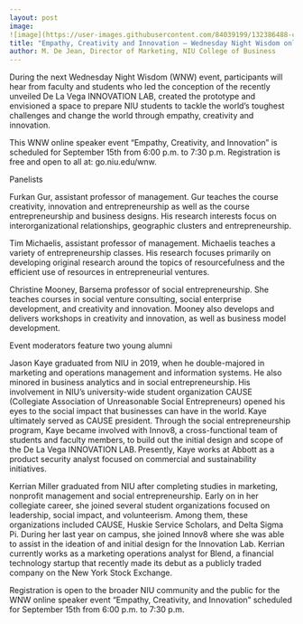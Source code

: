 ```yaml
---
layout: post
image:
![image](https://user-images.githubusercontent.com/84039199/132386488-c6f61481-a3d1-4065-876f-9e829fece3f6.png)
title: "Empathy, Creativity and Innovation – Wednesday Night Wisdom online speaker event September 15th"
author: M. De Jean, Director of Marketing, NIU College of Business
---
```

During the next Wednesday Night Wisdom (WNW) event, participants will hear from faculty and students who led the conception of the recently unveiled De La Vega INNOVATION LAB, created the prototype and envisioned a space to prepare NIU students to tackle the world’s toughest challenges and change the world through empathy, creativity and innovation.

This WNW online speaker event “Empathy, Creativity, and Innovation” is scheduled for September 15th from 6:00 p.m. to 7:30 p.m. Registration is free and open to all at: go.niu.edu/wnw.

Panelists

Furkan Gur, assistant professor of management. Gur teaches the course creativity, innovation and entrepreneurship as well as the course entrepreneurship and business designs. His research interests focus on interorganizational relationships, geographic clusters and entrepreneurship.

Tim Michaelis, assistant professor of management. Michaelis teaches a variety of entrepreneurship classes. His research focuses primarily on developing original research around the topics of resourcefulness and the efficient use of resources in entrepreneurial ventures.

Christine Mooney, Barsema professor of social entrepreneurship. She teaches courses in social venture consulting, social enterprise development, and creativity and innovation. Mooney also develops and delivers workshops in creativity and innovation, as well as business model development.

Event moderators feature two young alumni

Jason Kaye graduated from NIU in 2019, when he double-majored in marketing and operations management and information systems. He also minored in business analytics and in social entrepreneurship. His involvement in NIU’s university-wide student organization CAUSE (Collegiate Association of Unreasonable Social Entrepreneurs) opened his eyes to the social impact that businesses can have in the world. Kaye ultimately served as CAUSE president. Through the social entrepreneurship program, Kaye became involved with Innov8, a cross-functional team of students and faculty members, to build out the initial design and scope of the De La Vega INNOVATION LAB. Presently, Kaye works at Abbott as a product security analyst focused on commercial and sustainability initiatives.

Kerrian Miller graduated from NIU after completing studies in marketing, nonprofit management and social entrepreneurship. Early on in her collegiate career, she joined several student organizations focused on leadership, social impact, and volunteerism. Among them, these organizations included CAUSE, Huskie Service Scholars, and Delta Sigma Pi. During her last year on campus, she joined Innov8 where she was able to assist in the ideation of and initial design for the Innovation Lab. Kerrian currently works as a marketing operations analyst for Blend, a financial technology startup that recently made its debut as a publicly traded company on the New York Stock Exchange.

Registration is open to the broader NIU community and the public for the WNW online speaker event “Empathy, Creativity, and Innovation” scheduled for September 15th from 6:00 p.m. to 7:30 p.m.



